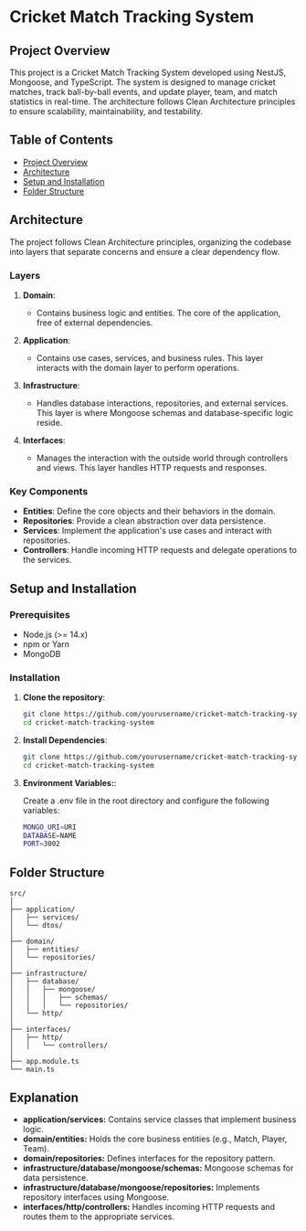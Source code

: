# Cricket Match Tracking System

## Project Overview

This project is a Cricket Match Tracking System developed using NestJS, Mongoose, and TypeScript. The system is designed to manage cricket matches, track ball-by-ball events, and update player, team, and match statistics in real-time. The architecture follows Clean Architecture principles to ensure scalability, maintainability, and testability.

## Table of Contents

- [Project Overview](#project-overview)
- [Architecture](#architecture)
- [Setup and Installation](#setup-and-installation)
- [Folder Structure](#folder-structure)

## Architecture

The project follows Clean Architecture principles, organizing the codebase into layers that separate concerns and ensure a clear dependency flow.

### Layers

1. **Domain**: 
   - Contains business logic and entities. The core of the application, free of external dependencies.

2. **Application**:
   - Contains use cases, services, and business rules. This layer interacts with the domain layer to perform operations.

3. **Infrastructure**:
   - Handles database interactions, repositories, and external services. This layer is where Mongoose schemas and database-specific logic reside.

4. **Interfaces**:
   - Manages the interaction with the outside world through controllers and views. This layer handles HTTP requests and responses.

### Key Components

- **Entities**: Define the core objects and their behaviors in the domain.
- **Repositories**: Provide a clean abstraction over data persistence.
- **Services**: Implement the application's use cases and interact with repositories.
- **Controllers**: Handle incoming HTTP requests and delegate operations to the services.

## Setup and Installation

### Prerequisites

- Node.js (>= 14.x)
- npm or Yarn
- MongoDB

### Installation

1. **Clone the repository**:
   ```bash
   git clone https://github.com/yourusername/cricket-match-tracking-system.git
   cd cricket-match-tracking-system
   ```

2. **Install Dependencies**:
   ```bash
   git clone https://github.com/yourusername/cricket-match-tracking-system.git
   cd cricket-match-tracking-system
   ```

2. **Environment Variables:**:

   Create a .env file in the root directory and configure the following variables:

   ```bash
   MONGO_URI=URI
   DATABASE=NAME
   PORT=3002
   ```


## Folder Structure
```
src/
│
├── application/
│   ├── services/
│   └── dtos/
│
├── domain/
│   ├── entities/
│   └── repositories/
│
├── infrastructure/
│   ├── database/
│   │   ├── mongoose/
│   │   │   ├── schemas/
│   │   │   └── repositories/
│   └── http/
│
├── interfaces/
│   ├── http/
│   │   └── controllers/
│
├── app.module.ts
└── main.ts
```

## Explanation

- **application/services:** Contains service classes that implement business logic.
- **domain/entities:** Holds the core business entities (e.g., Match, Player, Team).
- **domain/repositories:** Defines interfaces for the repository pattern.
- **infrastructure/database/mongoose/schemas:** Mongoose schemas for data persistence.
- **infrastructure/database/mongoose/repositories:** Implements repository interfaces using Mongoose.
- **interfaces/http/controllers:** Handles incoming HTTP requests and routes them to the appropriate services.
